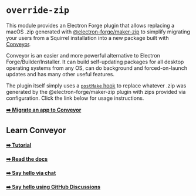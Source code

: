 # `override-zip`

This module provides an Electron Forge plugin that allows replacing a macOS .zip generated with [@electron-forge/maker-zip](https://www.npmjs.com/package/@electron-forge/maker-zip)
to simplify migrating your users from a Squirrel installation into a new package built with [Conveyor](https://www.hydraulic.dev).

Conveyor is an easier and more powerful alternative to Electron Forge/Builder/Installer. It can build self-updating packages for all desktop
operating systems from any OS, can do background and forced-on-launch updates and has many other useful features.

The plugin itself simply uses a [`postMake` hook](https://www.electronforge.io/config/hooks#postmake) to replace whatever .zip was generated by the @electron-forge/maker-zip plugin with zips provided via configuration.
Click the link below for usage instructions.

**[ ➡️ Migrate an app to Conveyor ](https://conveyor.hydraulic.dev/latest/migrating-electron-apps/)**

## Learn Conveyor

**[ ➡️ Tutorial ](https://conveyor.hydraulic.dev/latest/tutorial/hare/electron/)**

**[ ➡️ Read the docs ](https://conveyor.hydraulic.dev)**

**[ ➡️ Say hello via chat ](https://discord.gg/E87dFeuMFc)**

**[ ➡️ Say hello using GitHub Discussions ](https://github.com/hydraulic-software/conveyor/discussions)**
